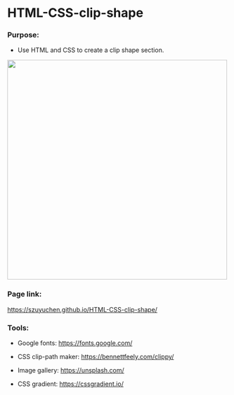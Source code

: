 # HTML-CSS-clip-shape

### Purpose: 

- Use HTML and CSS to create a clip shape section.

<img src="https://github.com/szuyuchen/HTML-CSS-clip-shape/blob/main/sample-image.png?raw=true" width=500>

### Page link:

https://szuyuchen.github.io/HTML-CSS-clip-shape/

### Tools:

- Google fonts: https://fonts.google.com/

- CSS clip-path maker: https://bennettfeely.com/clippy/

- Image gallery: https://unsplash.com/

- CSS gradient: https://cssgradient.io/
